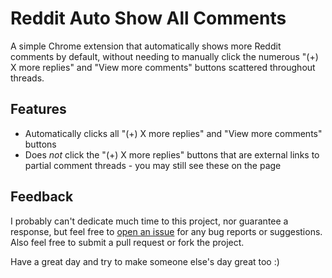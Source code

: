 # Reddit Auto Show All Comments

A simple Chrome extension that automatically shows more Reddit comments by default, without needing to manually click the numerous "(+) X more replies" and "View more comments" buttons scattered throughout threads.

## Features

- Automatically clicks all "(+) X more replies" and "View more comments" buttons
- Does *not* click the "(+) X more replies" buttons that are external links to partial comment threads - you may still see these on the page

## Feedback

I probably can't dedicate much time to this project, nor guarantee a response, but feel free to [open an issue](https://github.com/alythobani/reddit-auto-show-all-comments-chrome-extension/issues) for any bug reports or suggestions. Also feel free to submit a pull request or fork the project.

Have a great day and try to make someone else's day great too :)
